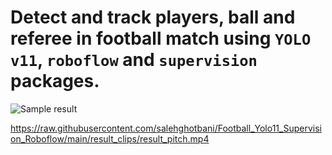 # Detect and track players, ball and referee in football match using `YOLO v11`, `roboflow` and `supervision` packages.

![Sample result](https://storage4.fastupload.io/cache/plugins/filepreviewer/1052776/1a7ad703ff7d996a3bf72ce6d5f6ad63e94c7ab18c6a17c93bf8dc32ddece3e9/1100x800_cropped.jpg)

https://raw.githubusercontent.com/salehghotbani/Football_Yolo11_Supervision_Roboflow/main/result_clips/result_pitch.mp4

